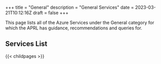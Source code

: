 +++
title = "General"
description = "General Services"
date = 2023-03-21T10:12:16Z
draft = false
+++

This page lists all of the Azure Services under the General category for which the APRL has guidance, recommendations and queries for.

## Services List

{{< childpages >}}
